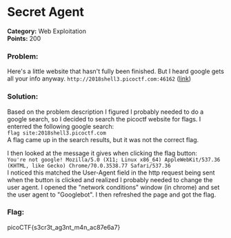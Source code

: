 # Secret Agent
__Category:__ Web Exploitation  
__Points:__ 200

### Problem:

Here's a little website that hasn't fully been finished. But I heard google gets all your info anyway. `http://2018shell3.picoctf.com:46162` ([link](http://2018shell3.picoctf.com:46162/))

### Solution:

Based on the problem description I figured I probably needed to do a google search, so I decided to search the picoctf website for flags. I enterred the following google search:  
`flag site:2018shell3.picoctf.com`  
A flag came up in the search results, but it was not the correct flag.

I then looked at the message it gives when clicking the flag button:  
`You're not google! Mozilla/5.0 (X11; Linux x86_64) AppleWebKit/537.36 (KHTML, like Gecko) Chrome/70.0.3538.77 Safari/537.36`  
I noticed this matched the User-Agent field in the http request being sent when the button is clicked and realized I probably needed to change the user agent. I opened the "network conditions" window (in chrome) and set the user agent to "Googlebot". I then refreshed the page and got the flag.

### Flag:

picoCTF{s3cr3t_ag3nt_m4n_ac87e6a7}


